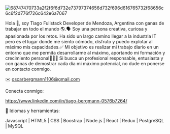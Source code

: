 ![68747470733a2f2f6f6d732e73797374656d732f696d616765732f68656c6c6f2d776f726c642e6a7067](https://github.com/Oscarcito122/Tiago-Bergmann/assets/120603261/ea85eb39-ec20-48aa-9990-7baa1f60fcb4)




Hola 👋, soy Tiago Fullstack Developer de Mendoza, Argentina con ganas de trabajar en todo el mundo 🌎.🗣 Soy una persona creativa, curiosa y apasionada por los retos. Ha sido un largo camino llegar a la industria IT pero es el lugar donde me siento cómodo, disfruto y puedo explotar al máximo mis capacidades.✅ Mi objetivo es realizar mi trabajo diario en un entorno que me permita desarrollarme al máximo, aportando mi formación y crecimiento personal🧑🏽‍💻 Si busca un profesional responsable, entusiasta y con ganas de demostrar cada día mi máximo potencial, no dude en ponerse en contacto conmigo.


✉️ oscarbergmann1106@gmail.com


Conecta conmigo:


https://www.linkedin.com/in/tiago-bergmann-0576b7264/

🚀 Idiomas y herramientas:


Javascript | HTML5 | CSS | Boostrap | Node.js | React | Redux | PostgreSQL | MySQL
